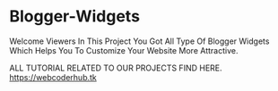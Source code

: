 # Blogger-Widgets
Welcome Viewers In This Project You Got All Type Of Blogger Widgets Which Helps You To Customize Your Website More Attractive.

ALL TUTORIAL RELATED TO OUR PROJECTS FIND HERE.
https://webcoderhub.tk
